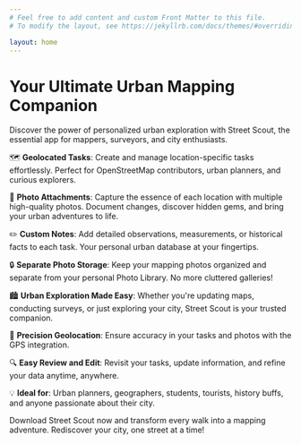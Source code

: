 ```yaml
---
# Feel free to add content and custom Front Matter to this file.
# To modify the layout, see https://jekyllrb.com/docs/themes/#overriding-theme-defaults

layout: home
---
```


# Your Ultimate Urban Mapping Companion

Discover the power of personalized urban exploration with Street Scout, the essential app for mappers, surveyors, and city enthusiasts.

🗺️ **Geolocated Tasks**: Create and manage location-specific tasks effortlessly. Perfect for OpenStreetMap contributors, urban planners, and curious explorers.

📸 **Photo Attachments**: Capture the essence of each location with multiple high-quality photos. Document changes, discover hidden gems, and bring your urban adventures to life.

✏️ **Custom Notes**: Add detailed observations, measurements, or historical facts to each task. Your personal urban database at your fingertips.

🔒 **Separate Photo Storage**: Keep your mapping photos organized and separate from your personal Photo Library. No more cluttered galleries!

🏙️ **Urban Exploration Made Easy**: Whether you're updating maps, conducting surveys, or just exploring your city, Street Scout is your trusted companion.

📍 **Precision Geolocation**: Ensure accuracy in your tasks and photos with the GPS integration.

🔍 **Easy Review and Edit**: Revisit your tasks, update information, and refine your data anytime, anywhere.

💡 **Ideal for**: Urban planners, geographers, students, tourists, history buffs, and anyone passionate about their city.

Download Street Scout now and transform every walk into a mapping adventure. Rediscover your city, one street at a time!

